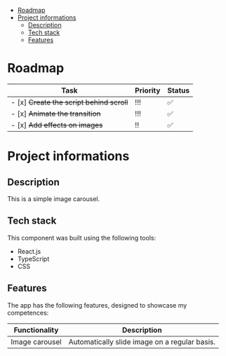 - [Roadmap](#roadmap)
- [Project informations](#project-informations)
  - [Description](#description)
  - [Tech stack](#tech-stack)
  - [Features](#features)

# Roadmap

| Task                                      | Priority | Status |
| ----------------------------------------- | -------- | ------ |
| - [x] ~~Create the script behind scroll~~ | !!!      | ✅     |
| - [x] ~~Animate the transition~~          | !!!      | ✅     |
| - [x] ~~Add effects on images~~           | !!       | ✅     |

# Project informations

## Description

This is a simple image carousel.

## Tech stack

This component was built using the following tools:

- React.js
- TypeScript
- CSS

## Features

The app has the following features, designed to showcase my competences:

| Functionality  | Description                                   |
| -------------- | --------------------------------------------- |
| Image carousel | Automatically slide image on a regular basis. |

